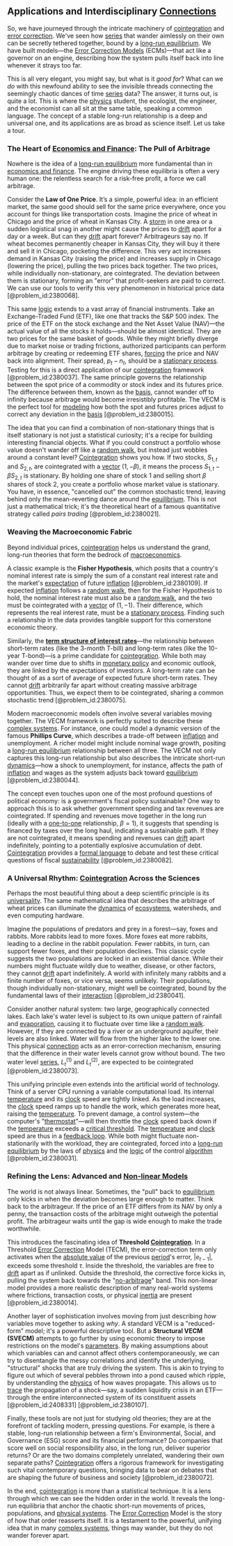 ## Applications and Interdisciplinary [Connections](@article_id:193345)

So, we have journeyed through the intricate machinery of [cointegration](@article_id:139790) and [error correction](@article_id:273268). We've seen how [series](@article_id:260342) that wander aimlessly on their own can be secretly tethered together, bound by a [long-run equilibrium](@article_id:138549). We have built models—the [Error Correction Models](@article_id:142438) (ECMs)—that act like a governor on an engine, describing how the system pulls itself back into line whenever it strays too far.

This is all very elegant, you might say, but what is it *good for*? What can we *do* with this newfound ability to see the invisible threads connecting the seemingly chaotic dances of time [series](@article_id:260342) data? The answer, it turns out, is quite a lot. This is where the [physics](@article_id:144980) student, the ecologist, the engineer, and the economist can all sit at the same table, speaking a common language. The concept of a stable long-run relationship is a deep and universal one, and its applications are as broad as science itself. Let us take a tour.

### The Heart of [Economics and Finance](@article_id:139616): The Pull of Arbitrage

Nowhere is the idea of a [long-run equilibrium](@article_id:138549) more fundamental than in [economics and finance](@article_id:139616). The engine driving these equilibria is often a very human one: the relentless search for a risk-free profit, a force we call arbitrage.

Consider the **Law of One Price**. It’s a simple, powerful idea: in an efficient market, the same good should sell for the same price everywhere, once you account for things like transportation costs. Imagine the price of wheat in Chicago and the price of wheat in Kansas City. A [storm](@article_id:177242) in one area or a sudden logistical snag in another might cause the prices to [drift](@article_id:268312) apart for a day or a week. But can they [drift](@article_id:268312) apart forever? Arbitrageurs say no. If wheat becomes permanently cheaper in Kansas City, they will buy it there and sell it in Chicago, pocketing the difference. This very act increases demand in Kansas City (raising the price) and increases supply in Chicago (lowering the price), pulling the two prices back together. The two prices, while individually non-stationary, are cointegrated. The deviation between them is stationary, forming an "error" that profit-seekers are paid to correct. We can use our tools to verify this very phenomenon in historical price data [@problem_id:2380068].

This same [logic](@article_id:266330) extends to a vast array of financial instruments. Take an Exchange-Traded Fund (ETF), like one that tracks the S&P 500 index. The price of the ETF on the stock exchange and the Net Asset Value (NAV)—the actual value of all the stocks it holds—should be almost identical. They are two prices for the same basket of goods. While they might briefly diverge due to market noise or trading frictions, authorized participants can perform arbitrage by creating or redeeming ETF shares, [forcing](@article_id:149599) the price and NAV back into alignment. Their spread, $p_t - n_t$, should be a [stationary process](@article_id:147098). Testing for this is a direct application of our [cointegration](@article_id:139790) framework [@problem_id:2380037]. The same principle governs the relationship between the spot price of a commodity or stock index and its futures price. The difference between them, known as the [basis](@article_id:155813), cannot wander off to infinity because arbitrage would become irresistibly profitable. The VECM is the perfect tool for [modeling](@article_id:268079) how both the spot and futures prices adjust to correct any deviation in the [basis](@article_id:155813) [@problem_id:2380015].

The idea that you can find a combination of non-stationary things that is itself stationary is not just a statistical curiosity; it's a recipe for building interesting financial objects. What if you could construct a portfolio whose value doesn't wander off like a [random walk](@article_id:142126), but instead just wobbles around a constant level? [Cointegration](@article_id:139790) shows you how. If two stocks, $S_{1,t}$ and $S_{2,t}$, are cointegrated with a [vector](@article_id:176819) $(1, -\beta)$, it means the process $S_{1,t} - \beta S_{2,t}$ is stationary. By holding one share of stock 1 and selling short $\beta$ shares of stock 2, you create a portfolio whose market value is stationary. You have, in essence, "cancelled out" the common stochastic trend, leaving behind only the mean-reverting dance around the [equilibrium](@article_id:144554). This is not just a mathematical trick; it's the theoretical heart of a famous quantitative strategy called *pairs trading* [@problem_id:2380021].

### Weaving the Macroeconomic Fabric

Beyond individual prices, [cointegration](@article_id:139790) helps us understand the grand, long-run theories that form the bedrock of [macroeconomics](@article_id:146501).

A classic example is the **Fisher Hypothesis**, which posits that a country's nominal interest rate is simply the sum of a constant real interest rate and the market's [expectation](@article_id:262281) of future [inflation](@article_id:160710) [@problem_id:2380109]. If expected [inflation](@article_id:160710) follows a [random walk](@article_id:142126), then for the Fisher Hypothesis to hold, the nominal interest rate must also be a [random walk](@article_id:142126), and the two must be cointegrated with a [vector](@article_id:176819) of $(1, -1)$. Their difference, which represents the real interest rate, must be a [stationary process](@article_id:147098). Finding such a relationship in the data provides tangible support for this cornerstone economic theory.

Similarly, the **[term structure of interest rates](@article_id:136888)**—the relationship between short-term rates (like the 3-month T-bill) and long-term rates (like the 10-year T-bond)—is a prime candidate for [cointegration](@article_id:139790). While both may wander over time due to shifts in [monetary policy](@article_id:143345) and economic outlook, they are linked by the expectations of investors. A long-term rate can be thought of as a sort of average of expected future short-term rates. They cannot [drift](@article_id:268312) arbitrarily far apart without creating massive arbitrage opportunities. Thus, we expect them to be cointegrated, sharing a common stochastic trend [@problem_id:2380075].

Modern macroeconomic models often involve several variables moving together. The VECM framework is perfectly suited to describe these [complex systems](@article_id:137572). For instance, one could model a dynamic version of the famous **Phillips Curve**, which describes a trade-off between [inflation](@article_id:160710) and unemployment. A richer model might include nominal wage growth, positing a [long-run equilibrium](@article_id:138549) relationship between all three. The VECM not only captures this long-run relationship but also describes the intricate short-run [dynamics](@article_id:163910)—how a shock to unemployment, for instance, affects the path of [inflation](@article_id:160710) and wages as the system adjusts back toward [equilibrium](@article_id:144554) [@problem_id:2380044].

The concept even touches upon one of the most profound questions of political economy: is a government's fiscal policy sustainable? One way to approach this is to ask whether government spending and tax revenues are cointegrated. If spending and revenues move together in the long run (ideally with a [one-to-one](@article_id:147576) relationship, $\beta=1$), it suggests that spending is financed by taxes over the long haul, indicating a sustainable path. If they are not cointegrated, it means spending and revenues can [drift](@article_id:268312) apart indefinitely, pointing to a potentially explosive accumulation of debt. [Cointegration](@article_id:139790) provides a [formal language](@article_id:153144) to debate and test these critical questions of fiscal [sustainability](@article_id:197126) [@problem_id:2380082].

### A Universal Rhythm: [Cointegration](@article_id:139790) Across the Sciences

Perhaps the most beautiful thing about a deep scientific principle is its [universality](@article_id:139254). The same mathematical idea that describes the arbitrage of wheat prices can illuminate the [dynamics](@article_id:163910) of [ecosystems](@article_id:204289), watersheds, and even computing hardware.

Imagine the populations of predators and prey in a forest—say, foxes and rabbits. More rabbits lead to more foxes. More foxes eat more rabbits, leading to a decline in the rabbit population. Fewer rabbits, in turn, can support fewer foxes, and their population declines. This classic cycle suggests the two populations are locked in an existential dance. While their numbers might fluctuate wildly due to weather, disease, or other factors, they cannot [drift](@article_id:268312) apart indefinitely. A world with infinitely many rabbits and a finite number of foxes, or vice versa, seems unlikely. Their populations, though individually non-stationary, might well be cointegrated, bound by the fundamental laws of their [interaction](@article_id:275086) [@problem_id:2380041].

Consider another natural system: two large, geographically connected lakes. Each lake's water level is subject to its own unique pattern of rainfall and [evaporation](@article_id:136770), causing it to fluctuate over time like a [random walk](@article_id:142126). However, if they are connected by a river or an underground aquifer, their levels are also linked. Water will flow from the higher lake to the lower one. This physical [connection](@article_id:157984) acts as an error-correction mechanism, ensuring that the difference in their water levels cannot grow without bound. The two water level [series](@article_id:260342), $L^{(1)}_t$ and $L^{(2)}_t$, are expected to be cointegrated [@problem_id:2380073].

This unifying principle even extends into the artificial world of technology. Think of a server CPU running a variable computational load. Its internal [temperature](@article_id:145715) and its [clock](@article_id:177909) speed are tightly linked. As the load increases, the [clock](@article_id:177909) speed ramps up to handle the work, which generates more heat, raising the [temperature](@article_id:145715). To prevent damage, a control system—the computer's "[thermostat](@article_id:142901)"—will then throttle the [clock](@article_id:177909) speed back down if the [temperature](@article_id:145715) exceeds a [critical threshold](@article_id:190848). The [temperature](@article_id:145715) and [clock](@article_id:177909) speed are thus in a [feedback loop](@article_id:273042). While both might fluctuate non-stationarily with the workload, they are cointegrated, forced into a [long-run equilibrium](@article_id:138549) by the laws of [physics](@article_id:144980) and the [logic](@article_id:266330) of the control [algorithm](@article_id:267625) [@problem_id:2380031].

### Refining the Lens: Advanced and [Non-linear Models](@article_id:163109)

The world is not always linear. Sometimes, the "pull" back to [equilibrium](@article_id:144554) only kicks in when the deviation becomes large enough to matter. Think back to the arbitrageur. If the price of an ETF differs from its NAV by only a penny, the transaction costs of the arbitrage might outweigh the potential profit. The arbitrageur waits until the gap is wide enough to make the trade worthwhile.

This introduces the fascinating idea of **Threshold [Cointegration](@article_id:139790)**. In a Threshold [Error Correction](@article_id:273268) Model (TECM), the error-correction term only activates when the [absolute value](@article_id:147194) of the previous [period](@article_id:169165)'s error, $|e_{t-1}|$, exceeds some threshold $\tau$. Inside the threshold, the variables are free to [drift](@article_id:268312) apart as if unlinked. Outside the threshold, the corrective force kicks in, pulling the system back towards the "[no-arbitrage](@article_id:147028)" band. This non-linear model provides a more realistic description of many real-world systems where frictions, transaction costs, or physical [inertia](@article_id:172142) are present [@problem_id:2380014].

Another layer of sophistication involves moving from just describing *how* variables move together to asking *why*. A standard VECM is a "reduced-form" model; it's a powerful descriptive tool. But a **Structural VECM (SVECM)** attempts to go further by using economic theory to impose restrictions on the model's [parameters](@article_id:173606). By making assumptions about which variables can and cannot affect others contemporaneously, we can try to disentangle the messy correlations and identify the underlying, "structural" shocks that are truly driving the system. This is akin to trying to figure out which of several pebbles thrown into a pond caused which ripple, by understanding the [physics](@article_id:144980) of how waves propagate. This allows us to [trace](@article_id:148773) the propagation of a shock—say, a sudden liquidity crisis in an ETF—through the entire interconnected system of its constituent assets [@problem_id:2408331] [@problem_id:2380107].

Finally, these tools are not just for studying old theories; they are at the forefront of tackling modern, pressing questions. For example, is there a stable, long-run relationship between a firm's Environmental, Social, and Governance (ESG) score and its financial performance? Do companies that score well on social responsibility also, in the long run, deliver superior returns? Or are the two domains completely unrelated, wandering their own separate paths? [Cointegration](@article_id:139790) offers a rigorous framework for investigating such vital contemporary questions, bringing data to bear on debates that are shaping the future of business and society [@problem_id:2380072].

In the end, [cointegration](@article_id:139790) is more than a statistical technique. It is a lens through which we can see the hidden order in the world. It reveals the long-run equilibria that anchor the chaotic short-run movements of prices, populations, and [physical systems](@article_id:187906). The [Error Correction](@article_id:273268) Model is the story of how that order reasserts itself. It is a testament to the powerful, unifying idea that in many [complex systems](@article_id:137572), things may wander, but they do not wander forever apart.